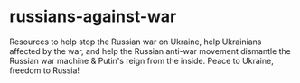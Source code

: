 # russians-against-war
Resources to help stop the Russian war on Ukraine, help Ukrainians affected by the war, and help the Russian anti-war movement dismantle the Russian war machine &amp; Putin's reign from the inside. Peace to Ukraine, freedom to Russia!
